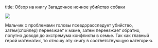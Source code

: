 title: Обзор на книгу Загадочное ночное убийство собаки

![](/static/img/B1cqsJTXulU.jpg)

Мальчик с проблемами головы псевдорасследует убийство, затем(спойлер) переезжает к маме, затем переезжает обратно, попутно доводя до экстремума конфликты в семье. Так как главный герой математик, то отношу эту книгу в соответствующую категорию.
